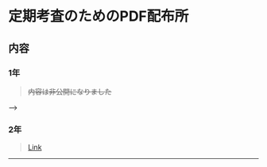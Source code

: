 # 定期考査のためのPDF配布所

## 内容
### 1年
> ~~内容は非公開になりました~~

<!-- - 1年三学期期末考査範囲電気回路授業用プリント（穴埋め記入済） -->
<!-- > [Link](./1nen/3ki-denki/index.html) ※[^1]   -->
<!-- > <img src="./1nen/3ki-denki/QRcode_C3.svg" width="200px"> -->

<!-- - 1年三学期期末考査範囲プロ技授業用プリント（範囲分まとめ） -->
<!-- > [Link](./1nen/3ki-progi/index.html) ※[^2]   -->
<!-- > <img src="./1nen/3ki-progi/QRcode_A3.svg" width="200px">--> -->

### 2年
> [Link](#)
- - -

[^1]: 全ての環境で閲覧可能
[^2]: 学校のアカウント(@g.nagano-c.ed.jp)のみ閲覧可能